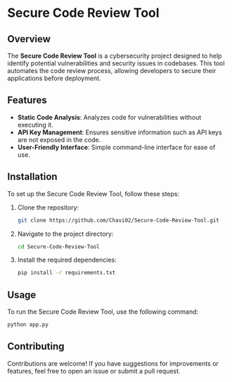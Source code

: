 # Secure Code Review Tool

## Overview

The **Secure Code Review Tool** is a cybersecurity project designed to help identify potential vulnerabilities and security issues in codebases. This tool automates the code review process, allowing developers to secure their applications before deployment.


## Features

- **Static Code Analysis**: Analyzes code for vulnerabilities without executing it.
- **API Key Management**: Ensures sensitive information such as API keys are not exposed in the code.
- **User-Friendly Interface**: Simple command-line interface for ease of use.

## Installation

To set up the Secure Code Review Tool, follow these steps:

1. Clone the repository:
   ```bash
   git clone https://github.com/Chavi02/Secure-Code-Review-Tool.git
   ```
2. Navigate to the project directory:
   ```bash
   cd Secure-Code-Review-Tool
   ```
3. Install the required dependencies:
   ```bash
   pip install -r requirements.txt
   ```

## Usage

To run the Secure Code Review Tool, use the following command:
```bash
python app.py
```

## Contributing

Contributions are welcome! If you have suggestions for improvements or features, feel free to open an issue or submit a pull request.

